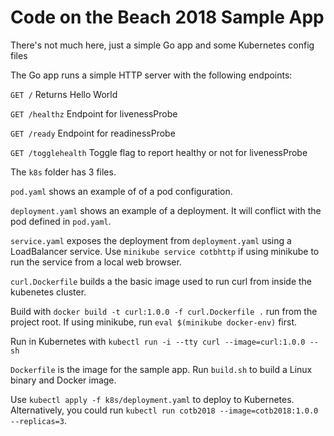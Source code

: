 # Code on the Beach 2018 Sample App

There's not much here, just a simple Go app and some Kubernetes config files

The Go app runs a simple HTTP server with the following endpoints:

`GET /`
Returns Hello World

`GET /healthz`
Endpoint for livenessProbe

`GET /ready`
Endpoint for readinessProbe

`GET /togglehealth`
Toggle flag to report healthy or not for livenessProbe

The `k8s` folder has 3 files.

`pod.yaml` shows an example of of a pod configuration.

`deployment.yaml` shows an example of a deployment. It will conflict with the pod defined in `pod.yaml`.

`service.yaml` exposes the deployment from `deployment.yaml` using a LoadBalancer service. Use `minikube service cotbhttp` 
if using minikube to run the service from a local web browser.

`curl.Dockerfile` builds a the basic image used to run curl from inside the kubenetes cluster.

Build with `docker build -t curl:1.0.0 -f curl.Dockerfile .` run from the project root. If using minikube, run `eval $(minikube docker-env)` first.

Run in Kubernetes with `kubectl run -i --tty curl --image=curl:1.0.0 -- sh`

`Dockerfile` is the image for the sample app. Run `build.sh` to build a Linux binary and Docker image.

Use `kubectl apply -f k8s/deployment.yaml` to deploy to Kubernetes. Alternatively, you could run `kubectl run cotb2018 --image=cotb2018:1.0.0 --replicas=3`.

